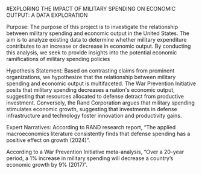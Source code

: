 #EXPLORING THE IMPACT OF MILITARY SPENDING ON ECONOMIC OUTPUT: A DATA EXPLORATION

Purpose:
The purpose of this project is to investigate the relationship between military spending and economic output in the United States. The aim is to analyze existing data to determine whether military expenditure contributes to an increase or decrease in economic output. By conducting this analysis, we seek to provide insights into the potential economic ramifications of military spending policies

Hypothesis Statement:
Based on contrasting claims from prominent organizations, we hypothesize that the relationship between military spending and economic output is multifaceted. The War Prevention Initiative posits that military spending decreases a nation's economic output, suggesting that resources allocated to defense detract from productive investment. Conversely, the Rand Corporation argues that military spending stimulates economic growth, suggesting that investments in defense infrastructure and technology foster innovation and productivity gains.

Expert Narratives:
According to RAND research report, “The applied macroeconomics literature consistently finds that defense spending has a positive effect on growth (2024)”.  

According to a War Prevention Initiative meta-analysis, “Over a 20-year period, a 1% increase in military spending will decrease a country’s economic growth by 9% (2017)”.


